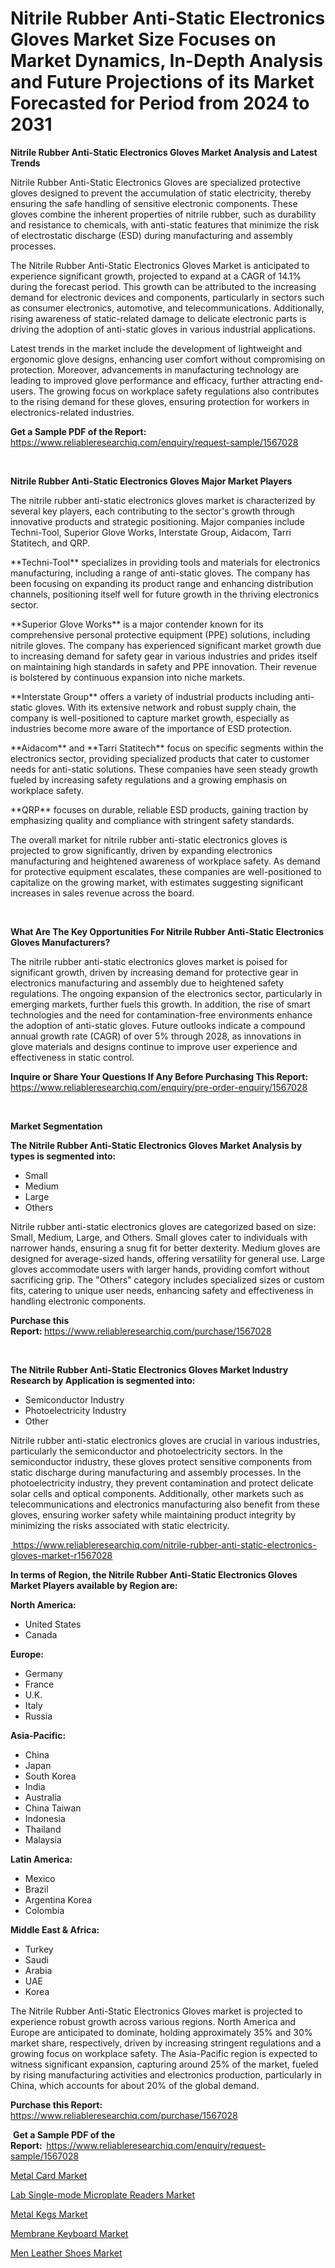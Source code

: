 <p><h1>Nitrile Rubber Anti-Static Electronics Gloves Market Size Focuses on Market Dynamics, In-Depth Analysis and Future Projections of its Market Forecasted for Period from 2024 to 2031</h1></p><p><strong>Nitrile Rubber Anti-Static Electronics Gloves Market Analysis and Latest Trends</strong></p>
<p><p>Nitrile Rubber Anti-Static Electronics Gloves are specialized protective gloves designed to prevent the accumulation of static electricity, thereby ensuring the safe handling of sensitive electronic components. These gloves combine the inherent properties of nitrile rubber, such as durability and resistance to chemicals, with anti-static features that minimize the risk of electrostatic discharge (ESD) during manufacturing and assembly processes.</p><p>The Nitrile Rubber Anti-Static Electronics Gloves Market is anticipated to experience significant growth, projected to expand at a CAGR of 14.1% during the forecast period. This growth can be attributed to the increasing demand for electronic devices and components, particularly in sectors such as consumer electronics, automotive, and telecommunications. Additionally, rising awareness of static-related damage to delicate electronic parts is driving the adoption of anti-static gloves in various industrial applications.</p><p>Latest trends in the market include the development of lightweight and ergonomic glove designs, enhancing user comfort without compromising on protection. Moreover, advancements in manufacturing technology are leading to improved glove performance and efficacy, further attracting end-users. The growing focus on workplace safety regulations also contributes to the rising demand for these gloves, ensuring protection for workers in electronics-related industries.</p></p>
<p><strong>Get a Sample PDF of the Report:&nbsp;</strong> <a href="https://www.reliableresearchiq.com/enquiry/request-sample/1567028?utm_campaign=1088&utm_medium=2&utm_source=Github&utm_content=ia&utm_term=16122024&utm_id=nitrile-rubber-anti-static-electronics-gloves">https://www.reliableresearchiq.com/enquiry/request-sample/1567028</a></p>
<p>&nbsp;</p>
<p><strong>Nitrile Rubber Anti-Static Electronics Gloves Major Market Players</strong></p>
<p><p>The nitrile rubber anti-static electronics gloves market is characterized by several key players, each contributing to the sector's growth through innovative products and strategic positioning. Major companies include Techni-Tool, Superior Glove Works, Interstate Group, Aidacom, Tarri Statitech, and QRP.</p><p>**Techni-Tool** specializes in providing tools and materials for electronics manufacturing, including a range of anti-static gloves. The company has been focusing on expanding its product range and enhancing distribution channels, positioning itself well for future growth in the thriving electronics sector.</p><p>**Superior Glove Works** is a major contender known for its comprehensive personal protective equipment (PPE) solutions, including nitrile gloves. The company has experienced significant market growth due to increasing demand for safety gear in various industries and prides itself on maintaining high standards in safety and PPE innovation. Their revenue is bolstered by continuous expansion into niche markets.</p><p>**Interstate Group** offers a variety of industrial products including anti-static gloves. With its extensive network and robust supply chain, the company is well-positioned to capture market growth, especially as industries become more aware of the importance of ESD protection.</p><p>**Aidacom** and **Tarri Statitech** focus on specific segments within the electronics sector, providing specialized products that cater to customer needs for anti-static solutions. These companies have seen steady growth fueled by increasing safety regulations and a growing emphasis on workplace safety.</p><p>**QRP** focuses on durable, reliable ESD products, gaining traction by emphasizing quality and compliance with stringent safety standards.</p><p>The overall market for nitrile rubber anti-static electronics gloves is projected to grow significantly, driven by expanding electronics manufacturing and heightened awareness of workplace safety. As demand for protective equipment escalates, these companies are well-positioned to capitalize on the growing market, with estimates suggesting significant increases in sales revenue across the board.</p></p>
<p>&nbsp;</p>
<p><strong>What Are The Key Opportunities For Nitrile Rubber Anti-Static Electronics Gloves Manufacturers?</strong></p>
<p><p>The nitrile rubber anti-static electronics gloves market is poised for significant growth, driven by increasing demand for protective gear in electronics manufacturing and assembly due to heightened safety regulations. The ongoing expansion of the electronics sector, particularly in emerging markets, further fuels this growth. In addition, the rise of smart technologies and the need for contamination-free environments enhance the adoption of anti-static gloves. Future outlooks indicate a compound annual growth rate (CAGR) of over 5% through 2028, as innovations in glove materials and designs continue to improve user experience and effectiveness in static control.</p></p>
<p><strong>Inquire or Share Your Questions If Any Before Purchasing This Report:</strong> <a href="https://www.reliableresearchiq.com/enquiry/pre-order-enquiry/1567028?utm_campaign=1088&utm_medium=2&utm_source=Github&utm_content=ia&utm_term=16122024&utm_id=nitrile-rubber-anti-static-electronics-gloves">https://www.reliableresearchiq.com/enquiry/pre-order-enquiry/1567028</a></p>
<p>&nbsp;</p>
<p><strong>Market Segmentation</strong></p>
<p><strong>The Nitrile Rubber Anti-Static Electronics Gloves Market Analysis by types is segmented into:</strong></p>
<p><ul><li>Small</li><li>Medium</li><li>Large</li><li>Others</li></ul></p>
<p><p>Nitrile rubber anti-static electronics gloves are categorized based on size: Small, Medium, Large, and Others. Small gloves cater to individuals with narrower hands, ensuring a snug fit for better dexterity. Medium gloves are designed for average-sized hands, offering versatility for general use. Large gloves accommodate users with larger hands, providing comfort without sacrificing grip. The "Others" category includes specialized sizes or custom fits, catering to unique user needs, enhancing safety and effectiveness in handling electronic components.</p></p>
<p><strong>Purchase this Report:&nbsp;</strong><a href="https://www.reliableresearchiq.com/purchase/1567028?utm_campaign=1088&utm_medium=2&utm_source=Github&utm_content=ia&utm_term=16122024&utm_id=nitrile-rubber-anti-static-electronics-gloves">https://www.reliableresearchiq.com/purchase/1567028</a></p>
<p>&nbsp;</p>
<p><strong>The Nitrile Rubber Anti-Static Electronics Gloves Market Industry Research by Application is segmented into:</strong></p>
<p><ul><li>Semiconductor Industry</li><li>Photoelectricity Industry</li><li>Other</li></ul></p>
<p><p>Nitrile rubber anti-static electronics gloves are crucial in various industries, particularly the semiconductor and photoelectricity sectors. In the semiconductor industry, these gloves protect sensitive components from static discharge during manufacturing and assembly processes. In the photoelectricity industry, they prevent contamination and protect delicate solar cells and optical components. Additionally, other markets such as telecommunications and electronics manufacturing also benefit from these gloves, ensuring worker safety while maintaining product integrity by minimizing the risks associated with static electricity.</p></p>
<p><a href="https://www.reliableresearchiq.com/nitrile-rubber-anti-static-electronics-gloves-market-r1567028?utm_campaign=1088&utm_medium=2&utm_source=Github&utm_content=ia&utm_term=16122024&utm_id=nitrile-rubber-anti-static-electronics-gloves">&nbsp;https://www.reliableresearchiq.com/nitrile-rubber-anti-static-electronics-gloves-market-r1567028</a></p>
<p><strong>In terms of Region, the Nitrile Rubber Anti-Static Electronics Gloves Market Players available by Region are:</strong></p>
<p>
    <p> <strong> North America: </strong>
        <ul>
            <li>United States</li>
            <li>Canada</li>
        </ul>
        </p> 
    <p> <strong> Europe: </strong>
        <ul>
            <li>Germany</li>
            <li>France</li>
            <li>U.K.</li>
            <li>Italy</li>
            <li>Russia</li>
        </ul>
        </p> 
    <p> <strong> Asia-Pacific: </strong>
        <ul>
            <li>China</li>
            <li>Japan</li>
            <li>South Korea</li>
            <li>India</li>
            <li>Australia</li>
            <li>China Taiwan</li>
            <li>Indonesia</li>
            <li>Thailand</li>
            <li>Malaysia</li>
        </ul>
        </p> 
    <p> <strong> Latin America: </strong>
        <ul>
            <li>Mexico</li>
            <li>Brazil</li>
            <li>Argentina Korea</li>
            <li>Colombia</li>
        </ul>
        </p> 
    <p> <strong> Middle East & Africa: </strong>
        <ul>
            <li>Turkey</li>
            <li>Saudi</li>
            <li>Arabia</li>
            <li>UAE</li>
            <li>Korea</li>
        </ul>
    </p>
    </p>
<p><p>The Nitrile Rubber Anti-Static Electronics Gloves market is projected to experience robust growth across various regions. North America and Europe are anticipated to dominate, holding approximately 35% and 30% market share, respectively, driven by increasing stringent regulations and a growing focus on workplace safety. The Asia-Pacific region is expected to witness significant expansion, capturing around 25% of the market, fueled by rising manufacturing activities and electronics production, particularly in China, which accounts for about 20% of the global demand.</p></p>
<p><strong>Purchase this Report: </strong><a href="https://www.reliableresearchiq.com/purchase/1567028?utm_campaign=1088&utm_medium=2&utm_source=Github&utm_content=ia&utm_term=16122024&utm_id=nitrile-rubber-anti-static-electronics-gloves">https://www.reliableresearchiq.com/purchase/1567028</a></p>
<p>&nbsp;<strong>Get a Sample PDF of the Report:&nbsp;&nbsp;</strong><a href="https://www.reliableresearchiq.com/enquiry/request-sample/1567028?utm_campaign=1088&utm_medium=2&utm_source=Github&utm_content=ia&utm_term=16122024&utm_id=nitrile-rubber-anti-static-electronics-gloves">https://www.reliableresearchiq.com/enquiry/request-sample/1567028</a></p>
<p><strong></strong></p>
<p><p><a href="https://www.linkedin.com/pulse/aglobalmetal-card-market-study-including-its-size-growth-jp8uc?utm_campaign=1088&utm_medium=2&utm_source=Github&utm_content=ia&utm_term=16122024&utm_id=nitrile-rubber-anti-static-electronics-gloves">Metal Card Market</a></p><p><a href="https://github.com/ulyssacrayne00231/Market-Research-Report-List-1/blob/main/lab-single-mode-microplate-readers-market.md?utm_campaign=1088&utm_medium=2&utm_source=Github&utm_content=ia&utm_term=16122024&utm_id=nitrile-rubber-anti-static-electronics-gloves">Lab Single-mode Microplate Readers Market</a></p><p><a href="https://www.linkedin.com/pulse/industry-insights-global-metal-kegs-markets-growth-projections-moxlc?utm_campaign=1088&utm_medium=2&utm_source=Github&utm_content=ia&utm_term=16122024&utm_id=nitrile-rubber-anti-static-electronics-gloves">Metal Kegs Market</a></p><p><a href="https://www.linkedin.com/pulse/sales-projections-analysis-membrane-keyboard-market-expected-qocsc?utm_campaign=1088&utm_medium=2&utm_source=Github&utm_content=ia&utm_term=16122024&utm_id=nitrile-rubber-anti-static-electronics-gloves">Membrane Keyboard Market</a></p><p><a href="https://www.linkedin.com/pulse/assessment-men-leather-shoes-market-scope-markets-size-revenue-dvkmc?utm_campaign=1088&utm_medium=2&utm_source=Github&utm_content=ia&utm_term=16122024&utm_id=nitrile-rubber-anti-static-electronics-gloves">Men Leather Shoes Market</a></p></p>